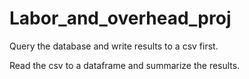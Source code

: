 # Labor_and_overhead_proj

Query the database and write results to a csv first.

Read the csv to a dataframe and summarize the results.
